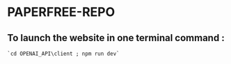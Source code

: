 # PAPERFREE-REPO
## To launch the website in one terminal command : 
    `cd OPENAI_API\client ; npm run dev`
